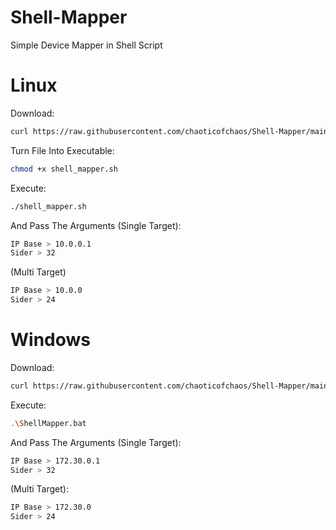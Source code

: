 # Shell-Mapper
Simple Device Mapper in Shell Script

# Linux
Download:
```sh
curl https://raw.githubusercontent.com/chaoticofchaos/Shell-Mapper/main/shell_mapper.sh > shell_mapper.sh
```

Turn File Into Executable:
```sh
chmod +x shell_mapper.sh
```

Execute:
```sh
./shell_mapper.sh
```

And Pass The Arguments (Single Target):
```sh
IP Base > 10.0.0.1
Sider > 32
```

(Multi Target)
```sh
IP Base > 10.0.0
Sider > 24
```

# Windows
Download:
```sh
curl https://raw.githubusercontent.com/chaoticofchaos/Shell-Mapper/main/ShellMapper.bat > ShellMapper.bat
```

Execute:
```sh
.\ShellMapper.bat
```

And Pass The Arguments (Single Target):
```sh
IP Base > 172.30.0.1
Sider > 32
```

(Multi Target):
```sh
IP Base > 172.30.0
Sider > 24
```
